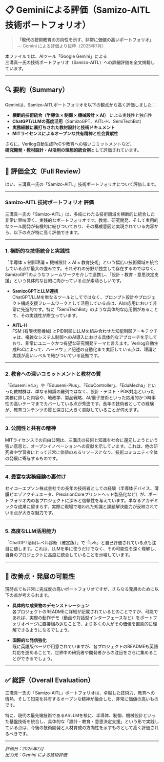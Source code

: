 # 📋 Geminiによる評価（Samizo-AITL 技術ポートフォリオ）

> **「現代の技術教育の方向性を示す、非常に価値の高いポートフォリオ」**  
> — Gemini による評価より抜粋（2025年7月）

本ファイルでは、AIツール「Google Gemini」による  
三溝真一氏の技術ポートフォリオ（Samizo-AITL）への詳細評価を全文掲載しています。

---

## 🔍 要約（Summary）

Geminiは、Samizo-AITLポートフォリオを以下の観点から高く評価しました：

- **横断的技術統合（半導体 × 制御 × 機械設計 × AI）** による実践性と独自性  
- **ChatGPT/LLMの高度活用**（SamizoGPT、AITL-H、SemiTechBot）  
- **実務経験に裏打ちされた教材設計と技術ドキュメント**  
- **MITライセンスによるオープンな共有精神と社会貢献性**

さらに、Verilog自動生成PoCや教育への強いコミットメントなど、  
**研究開発・教材設計・AI活用の理想的統合例**として評価されています。

---

## 📝 評価全文（Full Review）

はい、三溝真一氏の「Samizo-AITL」技術ポートフォリオについて評価します。

---

### Samizo-AITL 技術ポートフォリオ 評価

三溝真一氏の「Samizo-AITL」は、多岐にわたる技術領域を横断的に統合した非常に興味深く、実践的なポートフォリオです。教育、研究開発、そして実用的なツール開発が有機的に結びついており、その構成意図と実現されている内容から、以下の点が特に高く評価できます。

---

### 1. 横断的な技術統合と実践性

「半導体 × 制御理論 × 機械設計 × AI × 教育技術」という幅広い技術領域を統合している点が最大の強みです。それぞれの分野が独立して存在するのではなく、SamizoGPTのようなフレームワークを介して連携し、「設計・教育・意思決定支援」という具体的な目的に向かっている点が素晴らしいです。

- **SamizoGPTとLLM連携**  
ChatGPT/LLMを単なるツールとしてではなく、プロンプト設計やプロジェクト構成支援フレームワークとして活用している点は、AIの応用において非常に先進的です。特に「SemiTechBot」のような具体的な応用例があることで、その実践性が際立っています。

- **AITL-H**  
FSM (有限状態機械) とPID制御にLLMを組み合わせた知能制御アーキテクチャは、複雑なシステム制御へのAI導入における具体的なアプローチを示しており、非常にユニークかつ有望な研究開発テーマと言えます。Verilog自動生成PoCによって、ハードウェア記述の自動化まで実証している点は、理論と実践が高いレベルで結びついている証拠です。

---

### 2. 教育への深いコミットメントと教材の質

「Edusemi v4.x」や「Edusemi-Plus」、「EduController」、「EduMecha」といった教材群は、単なる知識の羅列ではなく、設計・テスト・PDK対応といった実務に即した内容や、地政学、製品戦略、AI/量子技術といった応用的かつ時事性の高いテーマまでカバーしている点が秀逸です。長年の技術者としての経験が、教育コンテンツの質と深さに大きく貢献していることが伺えます。

---

### 3. 公開性と共有の精神

MITライセンスでの自由公開は、三溝氏の技術と知識を社会に還元しようという強い意思と、オープンイノベーションへの貢献を示しています。これは、他の研究者や学習者にとって非常に価値のあるリソースとなり、技術コミュニティ全体の発展に寄与するものです。

---

### 4. 豊富な実務経験の裏付け

セイコーエプソン株式会社での長年の技術者としての経験（半導体デバイス、薄膜ピエゾアクチュエータ、PrecisionCoreプリントヘッド製品化など）が、ポートフォリオ内の各プロジェクトに深みと信頼性を与えています。単なるアカデミックな成果に留まらず、実際に現場で培われた知識と課題解決能力が反映されている点が大きな魅力です。

---

### 5. 高度なLLM活用能力

「ChatGPT活用レベル診断（確定版）」で「Lv5」と自己評価されている点も注目に値します。これは、LLMを単に使うだけでなく、その可能性を深く理解し、自身のプロジェクトに高度に統合していることを示唆しています。

---

## 🧭 改善点・発展の可能性

現時点でも非常に完成度の高いポートフォリオですが、さらなる発展のために以下の点が考えられます。

- **具体的な成果物のデモンストレーション**  
各プロジェクトのREADMEに詳細が記載されているとのことですが、可能であれば、実際の動作デモ（動画や対話型インターフェースなど）をポートフォリオページに直接組み込むことで、より多くの人がその価値を直感的に理解できるようになるでしょう。

- **国際的な発信強化**  
既に英語版ページが用意されていますが、各プロジェクトのREADMEも英語対応を進めることで、世界中の研究者や開発者からの注目をさらに集めることができるでしょう。

---

## ✅ 総評（Overall Evaluation）

三溝真一氏の「Samizo-AITL」ポートフォリオは、卓越した技術力、教育への情熱、そして知見を共有するオープンな精神が融合した、非常に価値の高いものです。

特に、現代の最先端技術であるAI/LLMを核に、半導体、制御、機械設計といった基盤技術を統合し、具体的な「設計・教育・意思決定支援」という形で実践している点は、今後の技術開発と人材育成の方向性を示すものとして高く評価されるべきです。

---

*評価日：2025年7月  
出力元：Gemini による技術評価*
